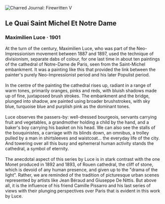 <div class="artwork-of-the-day">
  <div class="container">
    <div class="img-wrapper">
      <img
        src="https://uploads6.wikiart.org/00179/images/maximilien-luce/le-quai-saint-michel-et-notre-dame.jpg!Large.jpg"
        alt="Charred Journal: Firewritten V" />
    </div>
    <div class="artwork-detail">
      <div class="artwork-origin"> 
        <h2 class="artwork-name">Le Quai Saint Michel Et Notre Dame</h2>
        <h3 class="artist">
          Maximilien Luce
                    ·  1901
        </h3>
      </div>
      <p class="description">
        <span class="artwork-description-text ng-binding" ng-bind-html="viewModel.ArtworkOfTheDay.Description | unsafe">At the turn of the century, Maximilien Luce, who was part of the Neo-Impressionism movement between 1887 and 1897, used the technique of divisionism, separate dabs of colour, for one last time in about ten paintings of the cathedral of Notre-Dame de Paris, seen from the Saint-Michel embankment. It was a painting like this that provided the link between the painter's purely Neo-Impressionist period and his later Populist period.<br><br>In the centre of the painting the cathedral rises up, radiant in a range of warm tones, primarily oranges, pinks and reds, with bluish shadows made up of fine, juxtaposed brush strokes. The embankment and the bridge, plunged into shadow, are painted using broader brushstrokes, with sky blue, turquoise blue and purplish pink as the dominant tones.<br><br>Luce observes the passers-by: well-dressed bourgeois, servants carrying fruit and vegetables, a grandmother holding a child by the hand, and a baker's boy carrying his basket on his head. We can also see the stalls of the bouquinistes, a carriage with its blinds down, an omnibus, a trolley pulled by a man in shirtsleeves and waistcoat... the everyday life of the city. And towering over all this busy and ephemeral human activity stands the cathedral, a symbol of eternity.<br><br>The anecdotal aspect of this series by Luce is in stark contrast with the one Monet produced in 1892 and 1893, of Rouen cathedral, the cliff of stone, which is devoid of any human presence, and given up to the "drama of the light". Rather, we are reminded of the tradition of picturesque urban scenes represented by artists like Jean Béraud and Giuseppe De Nittis. But above all, it is the influence of his friend Camille Pissarro and his last series of views with their plunging perspectives over Paris that is evident in this work by Luce.</span>
                        <div class="text-shadow-container" ng-show="showShadow" style=""></div>
      </p>
    </div>
  </div>

</div>
